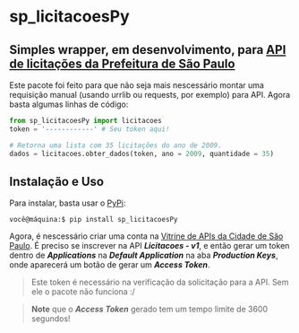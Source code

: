 # sp_licitacoesPy

## Simples wrapper, em desenvolvimento, para [API de licitações da Prefeitura de São Paulo](https://apilib.prefeitura.sp.gov.br/store/)

Este pacote foi feito para que não seja mais nescessário montar uma requisição manual (usando urrlib ou requests, por exemplo) para API. Agora basta algumas linhas de código:

```python
from sp_licitacoesPy import licitacoes
token = '------------' # Seu token aqui!

# Retorna uma lista com 35 licitações do ano de 2009.
dados = licitacoes.obter_dados(token, ano = 2009, quantidade = 35)
```

## Instalação e Uso

Para instalar, basta usar o [PyPi](https://pypi.org/):

```console
você@máquina:$ pip install sp_licitacoesPy
```

Agora, é nescessário criar uma conta na [Vitrine de APIs da Cidade de São Paulo](https://apilib.prefeitura.sp.gov.br/store/). É preciso se inscrever na API ***Licitacoes - v1***, e então gerar um token dentro de ***Applications*** na ***Default Application*** na aba ***Production Keys***, onde aparecerá um botão de gerar um ***Access Token***. 

> Este token é necessário na verificação da solicitação para a API. Sem ele o pacote não funciona :/

> **Note** que o ***Access Token*** gerado tem um tempo limite de 3600 segundos!

